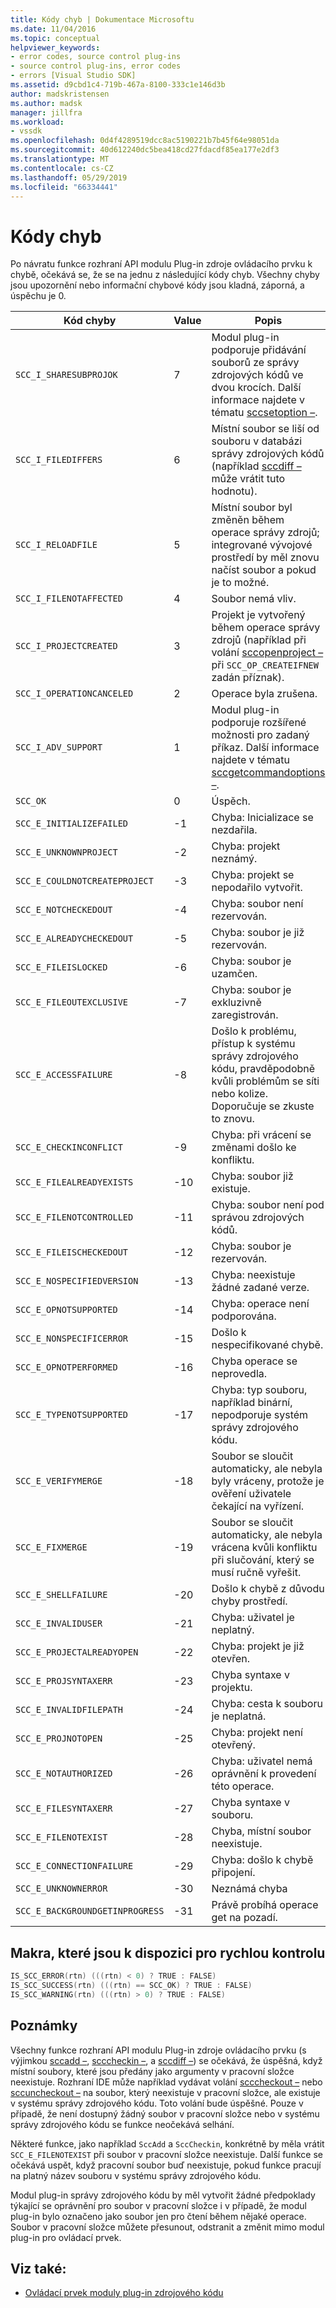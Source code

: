 ```yaml
---
title: Kódy chyb | Dokumentace Microsoftu
ms.date: 11/04/2016
ms.topic: conceptual
helpviewer_keywords:
- error codes, source control plug-ins
- source control plug-ins, error codes
- errors [Visual Studio SDK]
ms.assetid: d9cbd1c4-719b-467a-8100-333c1e146d3b
author: madskristensen
ms.author: madsk
manager: jillfra
ms.workload:
- vssdk
ms.openlocfilehash: 0d4f4289519dcc8ac5190221b7b45f64e98051da
ms.sourcegitcommit: 40d612240dc5bea418cd27fdacdf85ea177e2df3
ms.translationtype: MT
ms.contentlocale: cs-CZ
ms.lasthandoff: 05/29/2019
ms.locfileid: "66334441"
---
```

# <a name="error-codes"></a>Kódy chyb
Po návratu funkce rozhraní API modulu Plug-in zdroje ovládacího prvku k chybě, očekává se, že se na jednu z následující kódy chyb. Všechny chyby jsou upozornění nebo informační chybové kódy jsou kladná, záporná, a úspěchu je 0.

|Kód chyby|Value|Popis|
|----------------|-----------|-----------------|
|`SCC_I_SHARESUBPROJOK`|7|Modul plug-in podporuje přidávání souborů ze správy zdrojových kódů ve dvou krocích. Další informace najdete v tématu [sccsetoption –](../extensibility/sccsetoption-function.md).|
|`SCC_I_FILEDIFFERS`|6|Místní soubor se liší od souboru v databázi správy zdrojových kódů (například [sccdiff –](../extensibility/sccdiff-function.md) může vrátit tuto hodnotu).|
|`SCC_I_RELOADFILE`|5|Místní soubor byl změněn během operace správy zdrojů; integrované vývojové prostředí by měl znovu načíst soubor a pokud je to možné.|
|`SCC_I_FILENOTAFFECTED`|4|Soubor nemá vliv.|
|`SCC_I_PROJECTCREATED`|3|Projekt je vytvořený během operace správy zdrojů (například při volání [sccopenproject –](../extensibility/sccopenproject-function.md) při `SCC_OP_CREATEIFNEW` zadán příznak).|
|`SCC_I_OPERATIONCANCELED`|2|Operace byla zrušena.|
|`SCC_I_ADV_SUPPORT`|1|Modul plug-in podporuje rozšířené možnosti pro zadaný příkaz. Další informace najdete v tématu [sccgetcommandoptions –](../extensibility/sccgetcommandoptions-function.md).|
|`SCC_OK`|0|Úspěch.|
|`SCC_E_INITIALIZEFAILED`|-1|Chyba: Inicializace se nezdařila.|
|`SCC_E_UNKNOWNPROJECT`|-2|Chyba: projekt neznámý.|
|`SCC_E_COULDNOTCREATEPROJECT`|-3|Chyba: projekt se nepodařilo vytvořit.|
|`SCC_E_NOTCHECKEDOUT`|-4|Chyba: soubor není rezervován.|
|`SCC_E_ALREADYCHECKEDOUT`|-5|Chyba: soubor je již rezervován.|
|`SCC_E_FILEISLOCKED`|-6|Chyba: soubor je uzamčen.|
|`SCC_E_FILEOUTEXCLUSIVE`|-7|Chyba: soubor je exkluzivně zaregistrován.|
|`SCC_E_ACCESSFAILURE`|-8|Došlo k problému, přístup k systému správy zdrojového kódu, pravděpodobně kvůli problémům se síti nebo kolize. Doporučuje se zkuste to znovu.|
|`SCC_E_CHECKINCONFLICT`|-9|Chyba: při vrácení se změnami došlo ke konfliktu.|
|`SCC_E_FILEALREADYEXISTS`|-10|Chyba: soubor již existuje.|
|`SCC_E_FILENOTCONTROLLED`|-11|Chyba: soubor není pod správou zdrojových kódů.|
|`SCC_E_FILEISCHECKEDOUT`|-12|Chyba: soubor je rezervován.|
|`SCC_E_NOSPECIFIEDVERSION`|-13|Chyba: neexistuje žádné zadané verze.|
|`SCC_E_OPNOTSUPPORTED`|-14|Chyba: operace není podporována.|
|`SCC_E_NONSPECIFICERROR`|-15|Došlo k nespecifikované chybě.|
|`SCC_E_OPNOTPERFORMED`|-16|Chyba operace se neprovedla.|
|`SCC_E_TYPENOTSUPPORTED`|-17|Chyba: typ souboru, například binární, nepodporuje systém správy zdrojového kódu.|
|`SCC_E_VERIFYMERGE`|-18|Soubor se sloučit automaticky, ale nebyla byly vráceny, protože je ověření uživatele čekající na vyřízení.|
|`SCC_E_FIXMERGE`|-19|Soubor se sloučit automaticky, ale nebyla vrácena kvůli konfliktu při slučování, který se musí ručně vyřešit.|
|`SCC_E_SHELLFAILURE`|-20|Došlo k chybě z důvodu chyby prostředí.|
|`SCC_E_INVALIDUSER`|-21|Chyba: uživatel je neplatný.|
|`SCC_E_PROJECTALREADYOPEN`|-22|Chyba: projekt je již otevřen.|
|`SCC_E_PROJSYNTAXERR`|-23|Chyba syntaxe v projektu.|
|`SCC_E_INVALIDFILEPATH`|-24|Chyba: cesta k souboru je neplatná.|
|`SCC_E_PROJNOTOPEN`|-25|Chyba: projekt není otevřený.|
|`SCC_E_NOTAUTHORIZED`|-26|Chyba: uživatel nemá oprávnění k provedení této operace.|
|`SCC_E_FILESYNTAXERR`|-27|Chyba syntaxe v souboru.|
|`SCC_E_FILENOTEXIST`|-28|Chyba, místní soubor neexistuje.|
|`SCC_E_CONNECTIONFAILURE`|-29|Chyba: došlo k chybě připojení.|
|`SCC_E_UNKNOWNERROR`|-30|Neznámá chyba|
|`SCC_E_BACKGROUNDGETINPROGRESS`|-31|Právě probíhá operace get na pozadí.|

## <a name="macros-provided-for-quick-checking"></a>Makra, které jsou k dispozici pro rychlou kontrolu

```cpp
IS_SCC_ERROR(rtn) (((rtn) < 0) ? TRUE : FALSE)
IS_SCC_SUCCESS(rtn) (((rtn) == SCC_OK) ? TRUE : FALSE)
IS_SCC_WARNING(rtn) (((rtn) > 0) ? TRUE : FALSE)
```

## <a name="remarks"></a>Poznámky
 Všechny funkce rozhraní API modulu Plug-in zdroje ovládacího prvku (s výjimkou [sccadd –](../extensibility/sccadd-function.md), [scccheckin –](../extensibility/scccheckin-function.md), a [sccdiff –](../extensibility/sccdiff-function.md)) se očekává, že úspěšná, když místní soubory, které jsou předány jako argumenty v pracovní složce neexistuje. Rozhraní IDE může například vydávat volání [scccheckout –](../extensibility/scccheckout-function.md) nebo [sccuncheckout –](../extensibility/sccuncheckout-function.md) na soubor, který neexistuje v pracovní složce, ale existuje v systému správy zdrojového kódu. Toto volání bude úspěšné. Pouze v případě, že není dostupný žádný soubor v pracovní složce nebo v systému správy zdrojového kódu se funkce neočekává selhání.

 Některé funkce, jako například `SccAdd` a `SccCheckin`, konkrétně by měla vrátit `SCC_E_FILENOTEXIST` při soubor v pracovní složce neexistuje. Další funkce se očekává uspět, když pracovní soubor buď neexistuje, pokud funkce pracují na platný název souboru v systému správy zdrojového kódu.

 Modul plug-in správy zdrojového kódu by měl vytvořit žádné předpoklady týkající se oprávnění pro soubor v pracovní složce i v případě, že modul plug-in bylo označeno jako soubor jen pro čtení během nějaké operace. Soubor v pracovní složce můžete přesunout, odstranit a změnit mimo modul plug-in pro ovládací prvek.

## <a name="see-also"></a>Viz také:
- [Ovládací prvek moduly plug-in zdrojového kódu](../extensibility/source-control-plug-ins.md)